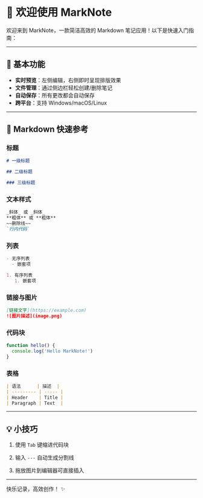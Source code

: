 # 👋 欢迎使用 MarkNote

欢迎来到 MarkNote，一款简洁高效的 Markdown 笔记应用！以下是快速入门指南：

---

## 🚀 基本功能

- **实时预览**：左侧编辑，右侧即时呈现排版效果
- **文件管理**：通过侧边栏轻松创建/删除笔记
- **自动保存**：所有更改都会自动保存
- **跨平台**：支持 Windows/macOS/Linux

---

## 📝 Markdown 快速参考

### 标题

```markdown
# 一级标题

## 二级标题

### 三级标题
```

### 文本样式

```markdown
_斜体_ 或 _斜体_  
**粗体** 或 **粗体**  
~~删除线~~  
`行内代码`
```

### 列表

```markdown
- 无序列表
  - 嵌套项

1. 有序列表
   1. 嵌套项
```

### 链接与图片

```markdown
[链接文字](https://example.com)
![图片描述](image.png)
```

### 代码块

```javascript
function hello() {
  console.log('Hello MarkNote!')
}
```

### 表格

```markdown
| 语法      | 描述  |
| --------- | ----- |
| Header    | Title |
| Paragraph | Text  |
```

---

## 💡 小技巧

1. 使用 `Tab` 键缩进代码块

2. 输入 `---` 自动生成分割线

3. 拖放图片到编辑器可直接插入

---

快乐记录，高效创作！ ✨
